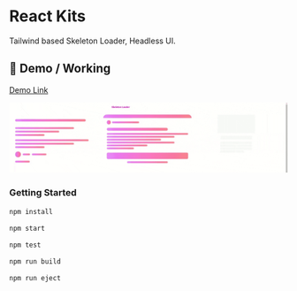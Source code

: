# React Kits

Tailwind based Skeleton Loader, Headless UI.

## 🎥 Demo / Working 

<a href="http://react-kits.herokuapp.com" target="_blank">Demo Link</a>

![Working](skeleten-loader.gif)

### Getting Started

```shell
npm install
```

```shell
npm start
```

```shell
npm test
```

```shell
npm run build
```

```shell
npm run eject
```